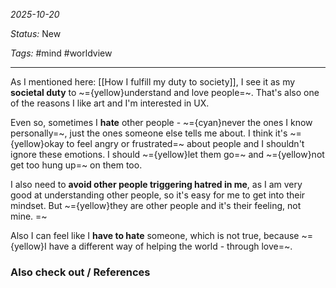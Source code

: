 *2025-10-20*

*Status:* New

*Tags:* #mind #worldview 

<hr>

As I mentioned here: [[How I fulfill my duty to society]], I see it as my **societal duty** to ~={yellow}understand and love people=~. That's also one of the reasons I like art and I'm interested in UX.

Even so, sometimes I **hate** other people - ~={cyan}never the ones I know personally=~, just the ones someone else tells me about. I think it's ~={yellow}okay to feel angry or frustrated=~ about people and I shouldn't ignore these emotions. I should ~={yellow}let them go=~ and ~={yellow}not get too hung up=~ on them too.

I also need to **avoid other people triggering hatred in me**, as I am very good at understanding other people, so it's easy for me to get into their mindset. But ~={yellow}they are other people and it's their feeling, not mine. =~

Also I can feel like I **have to hate** someone, which is not true, because ~={yellow}I have a different way of helping the world - through love=~.


### Also check out / References